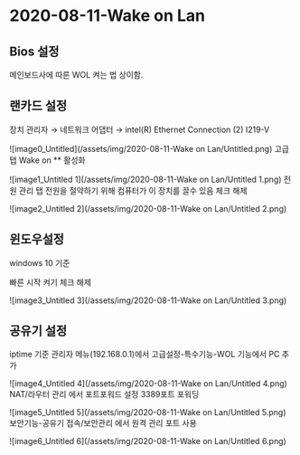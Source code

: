 # 2020-08-11-Wake on Lan

## Bios 설정

메인보드사에 따른 WOL 켜는 법 상이함.

## 랜카드 설정

장치 관리자 → 네트워크 어댑터 → intel(R) Ethernet Connection (2) I219-V

![image0_Untitled](/assets/img/2020-08-11-Wake on Lan/Untitled.png)
고급 탭 Wake on ** 활성화

![image1_Untitled 1](/assets/img/2020-08-11-Wake on Lan/Untitled 1.png)
전원 관리 탭 전원을 절약하기 위해 컴퓨터가 이 장치를 끌수 있음 체크 해제

![image2_Untitled 2](/assets/img/2020-08-11-Wake on Lan/Untitled 2.png)
## 윈도우설정

windows 10 기준

빠른 시작 켜기 체크 해제

![image3_Untitled 3](/assets/img/2020-08-11-Wake on Lan/Untitled 3.png)
## 공유기 설정

iptime 기준 관리자 메뉴(192.168.0.1)에서 고급설정-특수기능-WOL 기능에서 PC 추가

![image4_Untitled 4](/assets/img/2020-08-11-Wake on Lan/Untitled 4.png)
NAT/라우터 관리 에서 포트포워드 설정 3389포트 포워딩

![image5_Untitled 5](/assets/img/2020-08-11-Wake on Lan/Untitled 5.png)
보안기능-공유기 접속/보안관리 에서 원격 관리 포트 사용

![image6_Untitled 6](/assets/img/2020-08-11-Wake on Lan/Untitled 6.png)